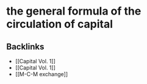 # the general formula of the circulation of capital



<a id="orgad6a67e"></a>

## Backlinks

-   [[Capital Vol. 1]]
-   [[Capital Vol. 1]]
-   [[M-C-M exchange]]
